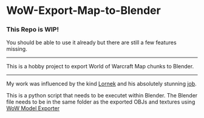 # WoW-Export-Map-to-Blender

### This Repo is WIP!
You should be able to use it already but there are still a few features missing.

---

This is a hobby project to export World of Warcraft Map chunks to Blender.

---

My work was influenced by the kind [Lornek](https://www.reddit.com/user/lornek "Lornek") and his absolutely stunning [job](https://www.reddit.com/r/wow/comments/a12g4p/not_sure_why_but_i_just_spent_like_3_days_coding/).

This is a python script that needs to be executet within Blender. The Blender file needs to be in the same folder as the exported OBJs
and textures using [WoW Model Exporter](https://marlam.in/obj/)
